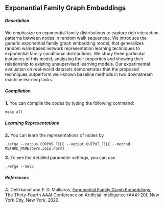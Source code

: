 ## Exponential Family Graph Embeddings

##### Description
We emphasize on exponential family distributions to capture rich interaction patterns between nodes in random walk sequences. We introduce the generic exponential family graph embedding model, that generalizes random walk-based network representation learning techniques to exponential family conditional distributions. We study three particular instances of this model, analyzing their properties and showing their relationship to existing unsupervised learning models. Our experimental evaluation on real-world datasets demonstrates that the proposed techniques outperform well-known baseline methods in two downstream machine learning tasks.

##### Compilation

**1.** You can compile the codes by typing the following command:
```
make all
```
##### Learning Representations

**2.** You can learn the representations of nodes by
```
./efge --corpus CORPUS_FILE --output OUTPUT_FILE --method METHOD_NAME{bern,pois,norm}
```
**3.** To see the detailed parameter settings, you can use
```
./efge --help
```

##### References
A. Celikkanat and F. D. Malliaros, [Exponential Family Graph Embeddings](https://arxiv.org/pdf/1911.09007.pdf), The Thirty-Fourth AAAI Conference on Artificial Intelligence (AAAI-20), New York City, New York, 2020.
